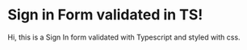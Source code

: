 # Sign in Form validated in TS!

Hi, this is a Sign In form validated with Typescript and styled with css.


